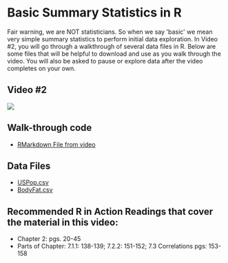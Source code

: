 # Basic Summary Statistics in R

Fair warning, we are NOT statisticians. So when we say 'basic' we mean very simple summary statistics to perform initial data exploration. In Video #2, you will go through a walkthrough of several data files in R. Below are some files that will be helpful to download and use as you walk through the video. You will also be asked to pause or explore data after the video completes on your own.

## Video #2

[![](https://github.com/StevisonLab/R-Mini-Course/blob/main/v2.jpeg)](https://youtu.be/k2v89UgqLss)

## Walk-through code

* [RMarkdown File from video](https://github.com/StevisonLab/R-Mini-Course/blob/main/datafiles/4.02.Basic_Summary_Statistics_in_R.Rmd)

## Data Files

* [USPop.csv](https://github.com/StevisonLab/R-Mini-Course/blob/main/datafiles/USPop.csv)
* [BodyFat.csv](https://github.com/StevisonLab/R-Mini-Course/blob/main/datafiles/BodyFat.csv)

## Recommended R in Action Readings that cover the material in this video:
* Chapter 2: pgs. 20-45
* Parts of Chapter: 7.1.1: 138-139; 7.2.2: 151-152; 7.3 Correlations pgs: 153-158
